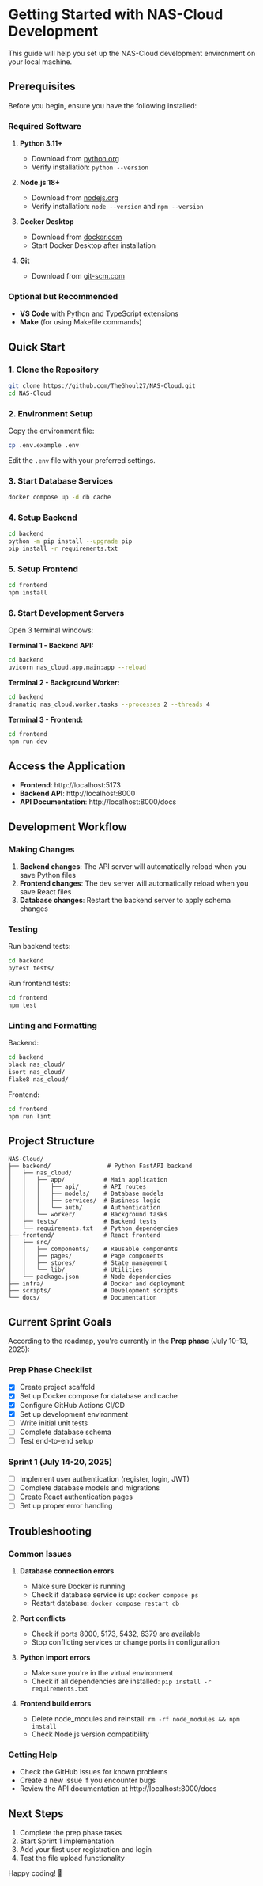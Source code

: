 # Getting Started with NAS-Cloud Development

This guide will help you set up the NAS-Cloud development environment on your local machine.

## Prerequisites

Before you begin, ensure you have the following installed:

### Required Software

1. **Python 3.11+**
   - Download from [python.org](https://www.python.org/downloads/)
   - Verify installation: `python --version`

2. **Node.js 18+**
   - Download from [nodejs.org](https://nodejs.org/)
   - Verify installation: `node --version` and `npm --version`

3. **Docker Desktop**
   - Download from [docker.com](https://www.docker.com/products/docker-desktop)
   - Start Docker Desktop after installation

4. **Git**
   - Download from [git-scm.com](https://git-scm.com/downloads)

### Optional but Recommended

- **VS Code** with Python and TypeScript extensions
- **Make** (for using Makefile commands)

## Quick Start

### 1. Clone the Repository

```bash
git clone https://github.com/TheGhoul27/NAS-Cloud.git
cd NAS-Cloud
```

### 2. Environment Setup

Copy the environment file:
```bash
cp .env.example .env
```

Edit the `.env` file with your preferred settings.

### 3. Start Database Services

```bash
docker compose up -d db cache
```

### 4. Setup Backend

```bash
cd backend
python -m pip install --upgrade pip
pip install -r requirements.txt
```

### 5. Setup Frontend

```bash
cd frontend
npm install
```

### 6. Start Development Servers

Open 3 terminal windows:

**Terminal 1 - Backend API:**
```bash
cd backend
uvicorn nas_cloud.app.main:app --reload
```

**Terminal 2 - Background Worker:**
```bash
cd backend
dramatiq nas_cloud.worker.tasks --processes 2 --threads 4
```

**Terminal 3 - Frontend:**
```bash
cd frontend
npm run dev
```

## Access the Application

- **Frontend**: http://localhost:5173
- **Backend API**: http://localhost:8000
- **API Documentation**: http://localhost:8000/docs

## Development Workflow

### Making Changes

1. **Backend changes**: The API server will automatically reload when you save Python files
2. **Frontend changes**: The dev server will automatically reload when you save React files
3. **Database changes**: Restart the backend server to apply schema changes

### Testing

Run backend tests:
```bash
cd backend
pytest tests/
```

Run frontend tests:
```bash
cd frontend
npm test
```

### Linting and Formatting

Backend:
```bash
cd backend
black nas_cloud/
isort nas_cloud/
flake8 nas_cloud/
```

Frontend:
```bash
cd frontend
npm run lint
```

## Project Structure

```
NAS-Cloud/
├── backend/                # Python FastAPI backend
│   ├── nas_cloud/
│   │   ├── app/           # Main application
│   │   │   ├── api/       # API routes
│   │   │   ├── models/    # Database models
│   │   │   ├── services/  # Business logic
│   │   │   └── auth/      # Authentication
│   │   └── worker/        # Background tasks
│   ├── tests/             # Backend tests
│   └── requirements.txt   # Python dependencies
├── frontend/              # React frontend
│   ├── src/
│   │   ├── components/    # Reusable components
│   │   ├── pages/         # Page components
│   │   ├── stores/        # State management
│   │   └── lib/           # Utilities
│   └── package.json       # Node dependencies
├── infra/                 # Docker and deployment
├── scripts/               # Development scripts
└── docs/                  # Documentation
```

## Current Sprint Goals

According to the roadmap, you're currently in the **Prep phase** (July 10-13, 2025):

### Prep Phase Checklist
- [x] Create project scaffold
- [x] Set up Docker compose for database and cache
- [x] Configure GitHub Actions CI/CD
- [x] Set up development environment
- [ ] Write initial unit tests
- [ ] Complete database schema
- [ ] Test end-to-end setup

### Sprint 1 (July 14-20, 2025)
- [ ] Implement user authentication (register, login, JWT)
- [ ] Complete database models and migrations
- [ ] Create React authentication pages
- [ ] Set up proper error handling

## Troubleshooting

### Common Issues

1. **Database connection errors**
   - Make sure Docker is running
   - Check if database service is up: `docker compose ps`
   - Restart database: `docker compose restart db`

2. **Port conflicts**
   - Check if ports 8000, 5173, 5432, 6379 are available
   - Stop conflicting services or change ports in configuration

3. **Python import errors**
   - Make sure you're in the virtual environment
   - Check if all dependencies are installed: `pip install -r requirements.txt`

4. **Frontend build errors**
   - Delete node_modules and reinstall: `rm -rf node_modules && npm install`
   - Check Node.js version compatibility

### Getting Help

- Check the GitHub Issues for known problems
- Create a new issue if you encounter bugs
- Review the API documentation at http://localhost:8000/docs

## Next Steps

1. Complete the prep phase tasks
2. Start Sprint 1 implementation
3. Add your first user registration and login
4. Test the file upload functionality

Happy coding! 🚀
